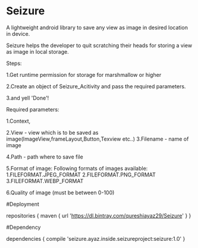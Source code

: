 # Seizure
A lightweight android library to save any view as image in desired location in device.

Seizure helps the developer to quit scratching their heads for storing a view as image in local storage.

Steps:


1.Get runtime permission for storage for marshmallow or higher

2.Create an object of Seizure_Acitivity and pass the required parameters.

3.and yell 'Done'!

Required parameters:


1.Context,

2.View - view which is to be saved as image(ImageView,frameLayout,Button,Texview etc..)
3.Filename - name of image

4.Path - path where to save file

5.Format of image:
           Following formats of images available:
           1.FILEFORMAT.JPEG_FORMAT
           2.FILEFORMAT.PNG_FORMAT
           3.FILEFORMAT.WEBP_FORMAT
           
6.Quality of image (must be between 0-100)
           
           
#Deployment

repositories {
    maven 
    {
           url 'https://dl.bintray.com/qureshiayaz29/Seizure'
    }
}

#Dependency

dependencies {
    compile 'seizure.ayaz.inside.seizureproject:seizure:1.0'
}
